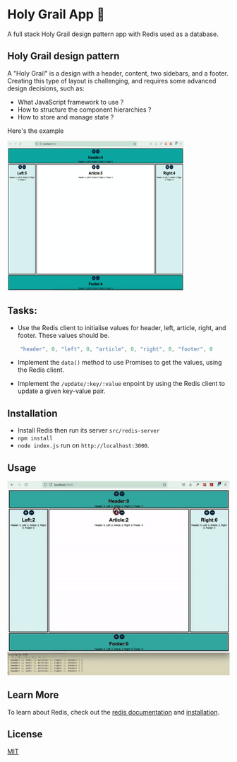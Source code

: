 # Holy Grail App 🎨

A full stack Holy Grail design pattern app with Redis used as a database.
## Holy Grail design pattern

A "Holy Grail" is a design with a header, content, two sidebars, and a footer. Creating this type of layout is challenging, and requires some advanced design decisions, such as:

- What JavaScript framework to use ?
- How to structure the component hierarchies ?
- How to store and manage state ?

Here's the example

<img src = 'https://raw.githubusercontent.com/anyapages/holy-grail-app/main/public/example.png?token=ATDMTEDNTR4WVHJ53R25ZADBNPK5G' width="400" height="340"> 

## Tasks:

- Use the Redis client to initialise values for header, left, article, right, and footer. These values should be.

```javascript
    "header", 0, "left", 0, "article", 0, "right", 0, "footer", 0 
```

- Implement the ```data()``` method to use Promises to get the values, using the Redis client.

- Implement the ```/update/:key/:value``` enpoint by using the Redis client to update a given key-value pair.

## Installation

- Install Redis then run its server `src/redis-server`
- ```npm install```
- `node index.js` run on `http://localhost:3000`.

## Usage

<img src = 'https://raw.githubusercontent.com/anyapages/holy-grail-app/main/public/example.gif?token=ATDMTEAYRRPT223GZJJKUTDBNPK5I' width="550" height="440"> 

## Learn More

To learn about Redis, check out the [redis documentation](https://redis.io/documentation) and [installation](https://redis.io/download).

## License

[MIT](https://github.com/anyapages/holy-grail-app/blob/main/LICENSE) 
